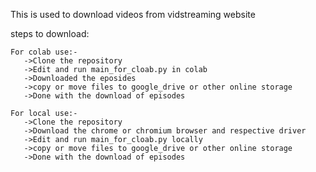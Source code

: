This is used to download videos from vidstreaming website

 steps to download:

    For colab use:-
       ->Clone the repository
       ->Edit and run main_for_cloab.py in colab
       ->Downloaded the eposides
       ->copy or move files to google_drive or other online storage
       ->Done with the download of episodes

    For local use:-
       ->Clone the repository
       ->Download the chrome or chromium browser and respective driver
       ->Edit and run main_for_cloab.py locally
       ->copy or move files to google_drive or other online storage
       ->Done with the download of episodes
   

